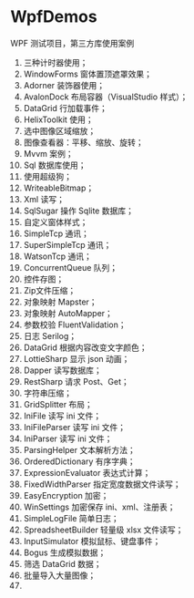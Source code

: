 # WpfDemos
WPF 测试项目，第三方库使用案例

1. 三种计时器使用；
2. WindowForms 窗体置顶遮罩效果；
3. Adorner 装饰器使用；
4. AvalonDock 布局容器（VisualStudio 样式）；
5. DataGrid 行加载事件；
6. HelixToolkit 使用；
7. 选中图像区域缩放；
8. 图像查看器：平移、缩放、旋转；
9. Mvvm 案例；
10. Sql 数据库使用；
11. 使用超级狗；
12. WriteableBitmap；
13. Xml 读写；
14. SqlSugar 操作 Sqlite 数据库；
15. 自定义窗体样式；
16. SimpleTcp 通讯；
17. SuperSimpleTcp 通讯；
18. WatsonTcp 通讯；
19. ConcurrentQueue 队列；
20. 控件存图；
21. Zip文件压缩；
22. 对象映射 Mapster；
23. 对象映射 AutoMapper；
24. 参数校验 FluentValidation；
25. 日志 Serilog；
26. DataGrid 根据内容改变文字颜色；
27. LottieSharp 显示 json 动画；
28. Dapper 读写数据库；
29. RestSharp 请求 Post、Get；
30. 字符串压缩；
31. GridSplitter 布局；
32. IniFile 读写 ini 文件；
33. IniFileParser 读写 ini 文件；
34. IniParser 读写 ini 文件；
35. ParsingHelper 文本解析方法；
36. OrderedDictionary 有序字典；
37. ExpressionEvaluator 表达式计算；
38. FixedWidthParser 指定宽度数据文件读写；
39. EasyEncryption 加密；
40. WinSettings 加密保存 ini、xml、注册表；
41. SimpleLogFile 简单日志；
42. SpreadsheetBuilder 轻量级 xlsx 文件读写；
43. InputSimulator 模拟鼠标、键盘事件；
44. Bogus 生成模拟数据；
45. 筛选 DataGrid 数据；
46. 批量导入大量图像；
47. 
